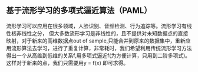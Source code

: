 ## 基于流形学习的多项式逼近算法（PAML）
 流形学习可以应用在很多领域，人脸识别、音频检测、行为追踪等。流形学习有线性核非线性之分，
 但大多数流形学习是非线性的，且不提供对未知数据点的直接映射，对于新来的高维数据点out of sample,只能合并到原来的数据集中，重新应用流形算法去学习，进行了重复计算，非常耗时，我们希望利用传统流形学习方法得出一个从高维到低维的关系f,用多项式逼近f(为方便计算，只用到二阶多项式)。这样对于新来的点，我们只需要用y = f(x) 即可求得。


